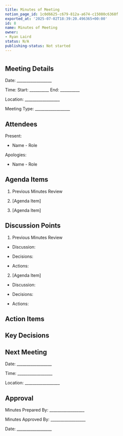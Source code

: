 ```yaml
---
title: Minutes of Meeting
notion_page_id: 1c0d6625-c679-812a-a674-c15080c6368f
exported_at: '2025-07-02T18:39:20.496365+00:00'
id: 8
name: Minutes of Meeting
owner:
- Ryan Laird
status: N/A
publishing-status: Not started
---
```


# 

## Meeting Details

Date: __________________

Time: Start: __________ End: __________

Location: __________________

Meeting Type: __________________

## Attendees

Present:

- Name - Role

Apologies:

- Name - Role

## Agenda Items

1. Previous Minutes Review

1. [Agenda Item]

1. [Agenda Item]

## Discussion Points

1. Previous Minutes Review

- Discussion:

- Decisions:

- Actions:

2. [Agenda Item]

- Discussion:

- Decisions:

- Actions:

## Action Items

<!-- Unsupported block type: table -->

## Key Decisions

## Next Meeting

Date: __________________

Time: __________________

Location: __________________

## Approval

Minutes Prepared By: __________________

Minutes Approved By: __________________

Date: __________________